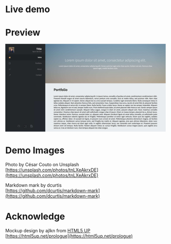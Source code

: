 # Live demo

# Preview

![Preview](images/preview.jpg)

# Demo Images

Photo by César Couto on Unsplash  
[https://unsplash.com/photos/tnLXeAkrxDE](https://unsplash.com/photos/tnLXeAkrxDE)

Markdown mark by dcurtis  
[https://github.com/dcurtis/markdown-mark](https://github.com/dcurtis/markdown-mark)

# Acknowledge

Mockup design by ajlkn from [HTML5 UP](https://html5up.net/)  
[https://html5up.net/prologue](https://html5up.net/prologue)